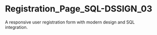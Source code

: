 # Registration_Page_SQL-DSSIGN_03
A responsive user registration form with modern design and SQL integration.
